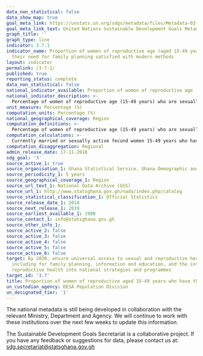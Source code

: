 ```yaml
---
data_non_statistical: false
data_show_map: true
goal_meta_link: https://unstats.un.org/sdgs/metadata/files/Metadata-03-07-01.pdf
goal_meta_link_text: United Nations Sustainable Development Goals Metadata (pdf 865kB)
graph_title: ''
graph_type: line
indicator: 3.7.1
indicator_name: Proportion of women of reproductive age (aged 15-49 years) who have
  their need for family planning satisfied with modern methods
layout: indicator
permalink: /3-7-1/
published: true
reporting_status: complete
data_non_statistical: false
national_indicator_available: Proportion of women of reproductive age (aged 15-49 years) who have their need for family planning satisfied with modern methods
national_indicator_description: >-
  Percentage of women of reproductive age (15-49 years) who are sexually active and who have their need for family planning satisfied with modern methods. The total number of women with an met need for family planning (FP) consists of two groups of women: (a) those with an met need for limiting, and (b) those with an met need for spacing.
unit_measure: Percentage (%)
computation_units: Percentage (%)
national_geographical_coverage: Region
computation_definitions: >-
  Percentage of women of reproductive age (15-49 years) who are sexually active and who have their need for family planning satisfied with modern methods.
computation_calculations: >-
  Currently married or sexually active fecund women 15-49 years who have their need for family planning met with modern methods divided by Currently married or sexually active fecund women 15-49 years and multiplied by 100
computation_disaggregation: Regional
admin_release_date: 17-11-2018
sdg_goal: '3'
source_active_1: true
source_organisation_1: Ghana Statistical Service, Ghana Demographic and Health Survey, 2014
source_periodicity_1: 5 years 
source_geographical_coverage_1: Region
source_url_text_1: National Data Archive (GSS)
source_url_1: http://www.statsghana.gov.gh/nada/index.php/catalog
source_statistical_classification_1: Official Statistics
source_release_date_1: 2014
source_next_release_1: 2019
source_earliest_available_1: 1998
source_contact_1: info@statsghana.gov.gh
source_other_info_1:
source_active_2: false
source_active_3: false
source_active_4: false
source_active_5: false
source_active_6: false
target: By 2030, ensure universal access to sexual and reproductive health-care services,
  including for family planning, information and education, and the integration of
  reproductive health into national strategies and programmes
target_id: '3.7'
title: Proportion of women of reproductive aged 15-49 years who have their need for family planning satisfied with modern methods
un_custodian_agency: DESA Population Division
un_designated_tier: '1'
---
```

The national metadata is still being developed in collaboration with the relevant Ministry, Department and Agency. We will continue to work with these institutions over the next few weeks to update this information.

The Sustainable Development Goals Secretariat is a collaborative project. If you have any feedback or suggestions for data, please contact us at: sdg.secretariat@statsghana.gov.gh
